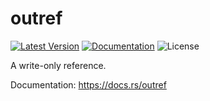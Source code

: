 # outref

[![Latest Version]][crates.io]
[![Documentation]][docs.rs] 
![License]

A write-only reference.

[crates.io]: https://crates.io/crates/outref
[Latest Version]: https://img.shields.io/crates/v/outref.svg
[Documentation]: https://docs.rs/outref/badge.svg
[docs.rs]: https://docs.rs/outref
[License]: https://img.shields.io/crates/l/outref.svg

Documentation: <https://docs.rs/outref>
